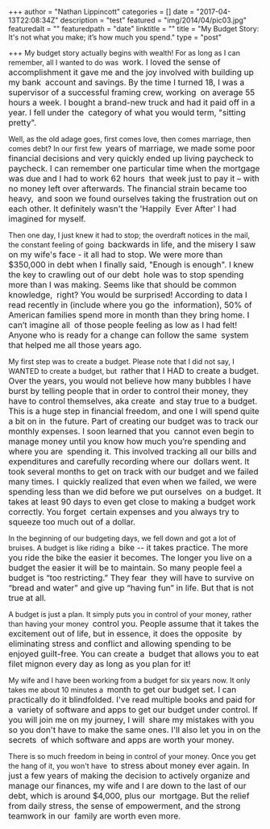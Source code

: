 +++
author = "Nathan Lippincott"
categories = []
date = "2017-04-13T22:08:34Z"
description = "test"
featured = "img/2014/04/pic03.jpg"
featuredalt = ""
featuredpath = "date"
linktitle = ""
title = "My Budget Story: It's not what you make; it’s how much you spend."
type = "post"

+++
My budget story actually begins with wealth! For as long as I can remember, all I wanted to do was 
<span style="font-size: 1rem;">work. I loved the sense of accomplishment it gave me and the joy involved with building up my bank&nbsp;</span>
<span style="font-size: 1rem;">account and savings. By the time I turned 18, I was a supervisor of a successful framing crew, working&nbsp;</span>
<span style="font-size: 1rem;">on average 55 hours a week. I bought a brand-new truck and had it paid off in a year. I fell under the&nbsp;</span>
<span style="font-size: 1rem;">category of what you would term, "sitting pretty".</span>

Well, as the old adage goes, first comes love, then comes marriage, then comes debt? In our first few 
<span style="font-size: 1rem;">years of marriage, we made some poor financial decisions and very quickly ended up living paycheck to&nbsp;</span>
<span style="font-size: 1rem;">paycheck. I can remember one particular time when the mortgage was due and I had to work 62 hours&nbsp;</span>
<span style="font-size: 1rem;">that week just to pay it – with no money left over afterwards. The financial strain became too heavy,&nbsp;</span>
<span style="font-size: 1rem;">and soon we found ourselves taking the frustration out on each other. It definitely wasn't the 'Happily&nbsp;</span>
<span style="font-size: 1rem;">Ever After' I had imagined for myself.</span>

Then one day, I just knew it had to stop; the overdraft notices in the mail, the constant feeling of going 
<span style="font-size: 1rem;">backwards in life, and the misery I saw on my wife's face - it all had to stop. We were more than&nbsp;</span>
<span style="font-size: 1rem;">$350,000 in debt when I finally said, "Enough is enough". I knew the key to crawling out of our debt&nbsp;</span>
<span style="font-size: 1rem;">hole was to stop spending more than I was making. Seems like that should be common knowledge,&nbsp;</span>
<span style="font-size: 1rem;">right? You would be surprised! According to data I read recently in (include where you go the&nbsp;</span>
<span style="font-size: 1rem;">information), 50% of American families spend more in month than they bring home. I can’t imagine all&nbsp;</span>
<span style="font-size: 1rem;">of those people feeling as low as I had felt! Anyone who is ready for a change can follow the same&nbsp;</span>
<span style="font-size: 1rem;">system that helped me all those years ago.</span>

My first step was to create a budget. Please note that I did not say, I WANTED to create a budget, but 
<span style="font-size: 1rem;">rather that I HAD to create a budget. Over the years, you would not believe how many bubbles I have&nbsp;</span>
<span style="font-size: 1rem;">burst by telling people that in order to control their money, they have to control themselves, aka create&nbsp;</span>
<span style="font-size: 1rem;">and stay true to a budget. This is a huge step in financial freedom, and one I will spend quite a bit on in&nbsp;</span>
<span style="font-size: 1rem;">the future. Part of creating our budget was to track our monthly expenses. I soon learned that you&nbsp;</span>
<span style="font-size: 1rem;">cannot even begin to manage money until you know how much you’re spending and where you are&nbsp;</span>
<span style="font-size: 1rem;">spending it. This involved tracking all our bills and expenditures and carefully recording where our&nbsp;</span>
<span style="font-size: 1rem;">dollars went. It took several months to get on track with our budget and we failed many times. I&nbsp;</span>
<span style="font-size: 1rem;">quickly realized that even when we failed, we were spending less than we did before we put ourselves&nbsp;</span>
<span style="font-size: 1rem;">on a budget. It takes at least 90 days to even get close to making a budget work correctly. You forget&nbsp;</span>
<span style="font-size: 1rem;">certain expenses and you always try to squeeze too much out of a dollar.</span>

In the beginning of our budgeting days, we fell down and got a lot of bruises. A budget is like riding a 
<span style="font-size: 1rem;">bike -- it takes practice. The more you ride the bike the easier it becomes. The longer you live on a&nbsp;</span>
<span style="font-size: 1rem;">budget the easier it will be to maintain. So many people feel a budget is “too restricting.” They fear&nbsp;</span>
<span style="font-size: 1rem;">they will have to survive on “bread and water” and give up “having fun” in life. But that is not true at all.</span>

A budget is just a plan. It simply puts you in control of your money, rather than having your money 
<span style="font-size: 1rem;">control you. People assume that it takes the excitement out of life, but in essence, it does the opposite&nbsp;</span>
<span style="font-size: 1rem;">by eliminating stress and conflict and allowing spending to be enjoyed guilt-free. You can create a&nbsp;</span>
<span style="font-size: 1rem;">budget that allows you to eat filet mignon every day as long as you plan for it!</span>

My wife and I have been working from a budget for six years now. It only takes me about 10 minutes a 
<span style="font-size: 1rem;">month to get our budget set. I can practically do it blindfolded. I've read multiple books and paid for a&nbsp;</span>
<span style="font-size: 1rem;">variety of software and apps to get our budget under control. If you will join me on my journey, I will&nbsp;</span>
<span style="font-size: 1rem;">share my mistakes with you so you don't have to make the same ones. I'll also let you in on the secrets&nbsp;</span>
<span style="font-size: 1rem;">of which software and apps are worth your money.</span>

There is so much freedom in being in control of your money. Once you get the hang of it, you won't have 
<span style="font-size: 1rem;">to stress about money ever again. In just a few years of making the decision to actively organize and&nbsp;</span>
<span style="font-size: 1rem;">manage our finances, my wife and I are down to the last of our debt, which is around $4,000, plus our&nbsp;</span>
<span style="font-size: 1rem;">mortgage. But the relief from daily stress, the sense of empowerment, and the strong teamwork in our&nbsp;</span>
<span style="font-size: 1rem;">family are worth even more.</span>